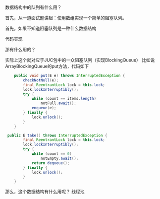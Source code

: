 数据结构中的队列有什么用？

首先，从一道面试题讲起：使用数组实现一个简单的阻塞队列。

首先，如果不知道阻塞队列是一种什么数据结构


代码实现

那有什么用的？

实际上这个就对应于JUC包中的一众阻塞队列（实现BlockingQueue）
比如说ArrayBlockingQueue的put方法，代码如下
```java
    public void put(E e) throws InterruptedException {
        checkNotNull(e);
        final ReentrantLock lock = this.lock;
        lock.lockInterruptibly();
        try {
            while (count == items.length)
                notFull.await();
            enqueue(e);
        } finally {
            lock.unlock();
        }
    }
```

```java
 public E take() throws InterruptedException {
        final ReentrantLock lock = this.lock;
        lock.lockInterruptibly();
        try {
            while (count == 0)
                notEmpty.await();
            return dequeue();
        } finally {
            lock.unlock();
        }
    }
```

那么，这个数据结构有什么用呢？
线程池



